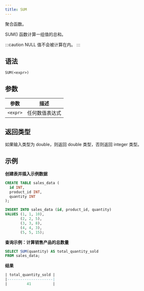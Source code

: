 ```yaml
---
title: SUM
---
```


聚合函数。

SUM() 函数计算一组值的总和。

:::caution
NULL 值不会被计算在内。
:::

## 语法

```
SUM(<expr>)
```

## 参数

| 参数      | 描述              |
|-----------|------------------|
| `<expr>`  | 任何数值表达式    |

## 返回类型

如果输入类型为 double，则返回 double 类型，否则返回 integer 类型。

## 示例

**创建表并插入示例数据**
```sql
CREATE TABLE sales_data (
  id INT,
  product_id INT,
  quantity INT
);

INSERT INTO sales_data (id, product_id, quantity)
VALUES (1, 1, 10),
       (2, 2, 5),
       (3, 3, 8),
       (4, 4, 3),
       (5, 5, 15);
```

**查询示例：计算销售产品的总数量**
```sql
SELECT SUM(quantity) AS total_quantity_sold
FROM sales_data;
```

**结果**
```sql
| total_quantity_sold |
|---------------------|
|         41          |
```